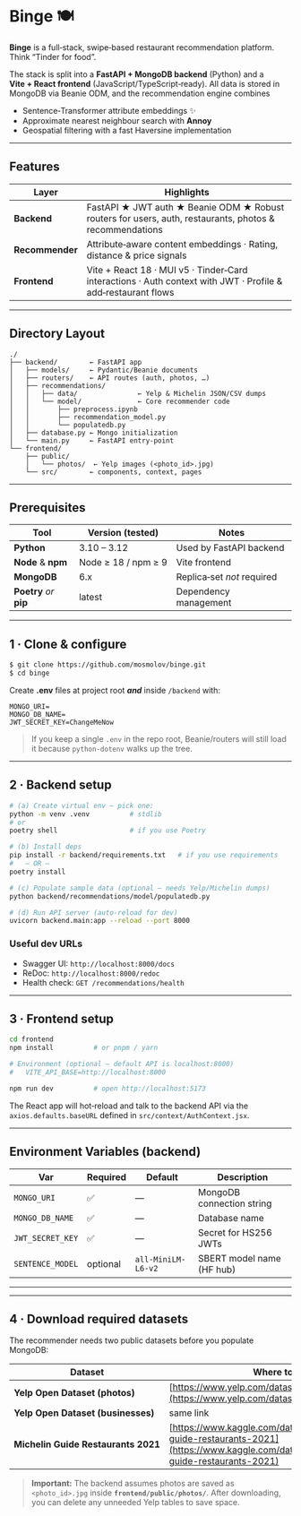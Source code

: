 # Binge 🍽️

**Binge** is a full‑stack, swipe‑based restaurant recommendation platform.  Think “Tinder for food”.

The stack is split into a **FastAPI + MongoDB backend** (Python) and a **Vite + React frontend** (JavaScript/TypeScript‑ready).  All data is stored in MongoDB via Beanie ODM, and the recommendation engine combines

- Sentence‑Transformer attribute embeddings ✨
- Approximate nearest neighbour search with **Annoy**
- Geospatial filtering with a fast Haversine implementation

---

## Features

| Layer           | Highlights                                                                                                   |
| --------------- | ------------------------------------------------------------------------------------------------------------ |
| **Backend**     | FastAPI ★ JWT auth ★ Beanie ODM ★ Robust routers for users, auth, restaurants, photos & recommendations      |
| **Recommender** | Attribute‑aware content embeddings · Rating, distance & price signals                                        |
| **Frontend**    | Vite + React 18 · MUI v5 · Tinder‑Card interactions · Auth context with JWT · Profile & add‑restaurant flows |

---

## Directory Layout

```text
./
├── backend/        ← FastAPI app
│   ├── models/     ← Pydantic/Beanie documents
│   ├── routers/    ← API routes (auth, photos, …)
│   ├── recommendations/
│   │   ├── data/               ← Yelp & Michelin JSON/CSV dumps
│   │   └── model/              ← Core recommender code
│   │       ├── preprocess.ipynb
│   │       ├── recommendation_model.py
│   │       └── populatedb.py
│   ├── database.py ← Mongo initialization
│   └── main.py     ← FastAPI entry‑point
└── frontend/
    ├── public/
    │   └── photos/  ← Yelp images (<photo_id>.jpg)
    └── src/        ← components, context, pages
```

---

## Prerequisites

| Tool                    | Version (tested)    | Notes                      |
| ----------------------- | ------------------- | -------------------------- |
| **Python**              | 3.10 – 3.12         | Used by FastAPI backend    |
| **Node** & **npm**      | Node ≥ 18 / npm ≥ 9 | Vite frontend              |
| **MongoDB**             | 6.x                 | Replica‑set *not* required |
| **Poetry** *or* **pip** | latest              | Dependency management      |

---

## 1 · Clone & configure

```bash
$ git clone https://github.com/mosmolov/binge.git
$ cd binge
```

Create **.env** files at project root ***and*** inside `/backend` with:

```env
MONGO_URI=
MONGO_DB_NAME=
JWT_SECRET_KEY=ChangeMeNow
```

> If you keep a single `.env` in the repo root, Beanie/routers will still load it because `python-dotenv` walks up the tree.

---

## 2 · Backend setup

```bash
# (a) Create virtual env – pick one:
python -m venv .venv          # stdlib
# or
poetry shell                  # if you use Poetry

# (b) Install deps
pip install -r backend/requirements.txt   # if you use requirements
#   – OR –
poetry install

# (c) Populate sample data (optional – needs Yelp/Michelin dumps)
python backend/recommendations/model/populatedb.py

# (d) Run API server (auto‑reload for dev)
uvicorn backend.main:app --reload --port 8000
```

### Useful dev URLs

- Swagger UI:         `http://localhost:8000/docs`
- ReDoc:              `http://localhost:8000/redoc`
- Health check:       `GET /recommendations/health`

---

## 3 · Frontend setup

```bash
cd frontend
npm install          # or pnpm / yarn

# Environment (optional ­– default API is localhost:8000)
#   VITE_API_BASE=http://localhost:8000

npm run dev          # open http://localhost:5173
```

The React app will hot‑reload and talk to the backend API via the `axios.defaults.baseURL` defined in `src/context/AuthContext.jsx`.

---

## Environment Variables (backend)

| Var              | Required | Default            | Description               |
| ---------------- | -------- | ------------------ | ------------------------- |
| `MONGO_URI`      | ✅        | —                  | MongoDB connection string |
| `MONGO_DB_NAME`  | ✅        | —                  | Database name             |
| `JWT_SECRET_KEY` | ✅        | —                  | Secret for HS256 JWTs     |
| `SENTENCE_MODEL` | optional | `all-MiniLM-L6-v2` | SBERT model name (HF hub) |

---

---

## 4 · Download required datasets

The recommender needs two public datasets before you populate MongoDB:

| Dataset                             | Where to grab it                                                                                                                                       | What to copy                          | Destination                     |
| ----------------------------------- | ------------------------------------------------------------------------------------------------------------------------------------------------------ | ------------------------------------- | ------------------------------- |
| **Yelp Open Dataset (photos)**      | [https://www.yelp.com/dataset](https://www.yelp.com/dataset)                                                                                           | Everything inside `photos/`           | `frontend/public/photos/`       |
| **Yelp Open Dataset (businesses)**  | same link                                                                                                                                              | `yelp_academic_business_dataset.json` | `backend/recommendations/data/` |
| **Michelin Guide Restaurants 2021** | [https://www.kaggle.com/datasets/ngshiheng/michelin-guide-restaurants-2021](https://www.kaggle.com/datasets/ngshiheng/michelin-guide-restaurants-2021) | CSV file(s) from the download         | `backend/recommendations/data/` |

> **Important:** The backend assumes photos are saved as `<photo_id>.jpg` inside **`frontend/public/photos/`**.  After downloading, you can delete any unneeded Yelp tables to save space.
